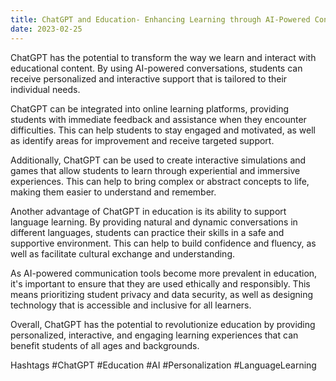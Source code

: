 ```yaml
---
title: ChatGPT and Education- Enhancing Learning through AI-Powered Conversations
date: 2023-02-25
---
```


ChatGPT has the potential to transform the way we learn and interact with educational content. By using AI-powered conversations, students can receive personalized and interactive support that is tailored to their individual needs.

ChatGPT can be integrated into online learning platforms, providing students with immediate feedback and assistance when they encounter difficulties. This can help students to stay engaged and motivated, as well as identify areas for improvement and receive targeted support.

Additionally, ChatGPT can be used to create interactive simulations and games that allow students to learn through experiential and immersive experiences. This can help to bring complex or abstract concepts to life, making them easier to understand and remember.

Another advantage of ChatGPT in education is its ability to support language learning. By providing natural and dynamic conversations in different languages, students can practice their skills in a safe and supportive environment. This can help to build confidence and fluency, as well as facilitate cultural exchange and understanding.

As AI-powered communication tools become more prevalent in education, it's important to ensure that they are used ethically and responsibly. This means prioritizing student privacy and data security, as well as designing technology that is accessible and inclusive for all learners.

Overall, ChatGPT has the potential to revolutionize education by providing personalized, interactive, and engaging learning experiences that can benefit students of all ages and backgrounds.

Hashtags
#ChatGPT #Education #AI #Personalization #LanguageLearning